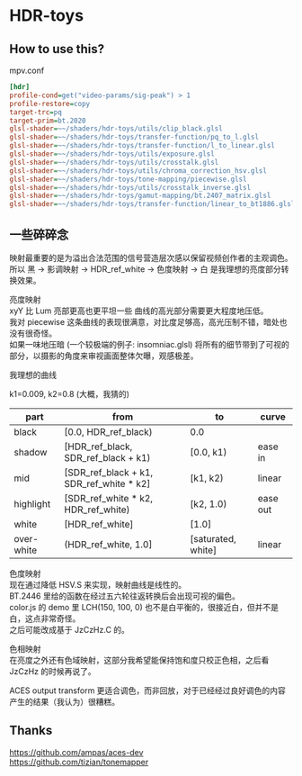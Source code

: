 # HDR-toys

## How to use this?

mpv.conf

```ini
[hdr]
profile-cond=get("video-params/sig-peak") > 1
profile-restore=copy
target-trc=pq
target-prim=bt.2020
glsl-shader=~~/shaders/hdr-toys/utils/clip_black.glsl
glsl-shader=~~/shaders/hdr-toys/transfer-function/pq_to_l.glsl
glsl-shader=~~/shaders/hdr-toys/transfer-function/l_to_linear.glsl
glsl-shader=~~/shaders/hdr-toys/utils/exposure.glsl
glsl-shader=~~/shaders/hdr-toys/utils/crosstalk.glsl
glsl-shader=~~/shaders/hdr-toys/utils/chroma_correction_hsv.glsl
glsl-shader=~~/shaders/hdr-toys/tone-mapping/piecewise.glsl
glsl-shader=~~/shaders/hdr-toys/utils/crosstalk_inverse.glsl
glsl-shader=~~/shaders/hdr-toys/gamut-mapping/bt.2407_matrix.glsl
glsl-shader=~~/shaders/hdr-toys/transfer-function/linear_to_bt1886.glsl
```

## 一些碎碎念

映射最重要的是为溢出合法范围的信号营造层次感以保留视频创作者的主观调色。  
所以 黑 -> 影调映射 -> HDR_ref_white -> 色度映射 -> 白 是我理想的亮度部分转换效果。

亮度映射  
xyY 比 Lum 亮部更高也更平坦一些 曲线的高光部分需要更大程度地压低。  
我对 piecewise 这条曲线的表现很满意，对比度足够高，高光压制不错，暗处也没有很奇怪。  
如果一味地压暗 (一个较极端的例子: insomniac.glsl) 将所有的细节带到了可视的部分，以摄影的角度来审视画面整体欠曝，观感极差。

我理想的曲线

k1=0.009, k2=0.8 (大概，我猜的)

| part       | from                                      | to                 | curve    |
| ---------- | ----------------------------------------- | ------------------ | -------- |
| black      | [0.0, HDR_ref_black)                      | 0.0                |          |
| shadow     | [HDR_ref_black, SDR_ref_black + k1)       | [0.0, k1)          | ease in  |
| mid        | [SDR_ref_black + k1, SDR_ref_white \* k2] | [k1, k2)           | linear   |
| highlight  | [SDR_ref_white \* k2, HDR_ref_white)      | [k2, 1.0)          | ease out |
| white      | [HDR_ref_white]                           | [1.0]              |          |
| over-white | (HDR_ref_white, 1.0]                      | [saturated, white] | linear   |

色度映射  
现在通过降低 HSV.S 来实现，映射曲线是线性的。  
BT.2446 里给的函数在经过五六轮往返转换后会出现可视的偏色。  
color.js 的 demo 里 LCH(150, 100, 0) 也不是白平衡的，很接近白，但并不是白，这点非常奇怪。  
之后可能改成基于 JzCzHz.C 的。

色相映射  
在亮度之外还有色域映射，这部分我希望能保持饱和度只校正色相，之后看 JzCzHz 的时候再说了。

ACES output transform 更适合调色，而非回放，对于已经经过良好调色的内容产生的结果（我认为）很糟糕。

## Thanks

<https://github.com/ampas/aces-dev>  
<https://github.com/tizian/tonemapper>
